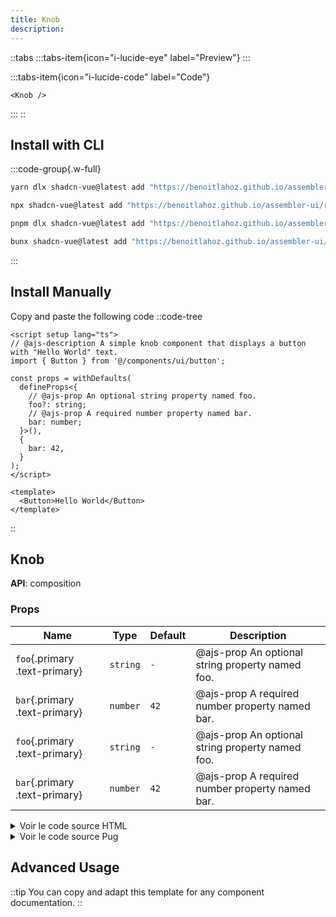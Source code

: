 ```yaml
---
title: Knob
description: 
---
```


::tabs
  :::tabs-item{icon="i-lucide-eye" label="Preview"}
    <knob />
  :::

  :::tabs-item{icon="i-lucide-code" label="Code"}
  ```vue
  <Knob />
  ```
  :::
::



## Install with CLI
:::code-group{.w-full}
  
  ```bash [yarn]
  yarn dlx shadcn-vue@latest add "https://benoitlahoz.github.io/assembler-ui/r/knob.json"
  ```
  
  ```bash [npm]
  npx shadcn-vue@latest add "https://benoitlahoz.github.io/assembler-ui/r/knob.json"
  ```

  ```bash [pnpm]
  pnpm dlx shadcn-vue@latest add "https://benoitlahoz.github.io/assembler-ui/r/knob.json"
  ```
  
  ```bash [bun]
  bunx shadcn-vue@latest add "https://benoitlahoz.github.io/assembler-ui/r/knob.json"
  ```
:::



## Install Manually

Copy and paste the following code
::code-tree


```vue [Knob.vue]
<script setup lang="ts">
// @ajs-description A simple knob component that displays a button with "Hello World" text.
import { Button } from '@/components/ui/button';

const props = withDefaults(
  defineProps<{
    // @ajs-prop An optional string property named foo.
    foo?: string;
    // @ajs-prop A required number property named bar.
    bar: number;
  }>(),
  {
    bar: 42,
  }
);
</script>

<template>
  <Button>Hello World</Button>
</template>

```


::




## Knob



**API**: composition





  ### Props
| Name | Type | Default | Description |
|------|------|---------|-------------|
| `foo`{.primary .text-primary} | `string` | `-` | @ajs-prop An optional string property named foo. |
| `bar`{.primary .text-primary} | `number` | `42` | @ajs-prop A required number property named bar. |
| `foo`{.primary .text-primary} | `string` | `-` | @ajs-prop An optional string property named foo. |
| `bar`{.primary .text-primary} | `number` | `42` | @ajs-prop A required number property named bar. |




















<details>
  <summary>Voir le code source HTML</summary>
  <pre><code>&lt;script setup lang=&#34;ts&#34;&gt;
// @ajs-description A simple knob component that displays a button with &#34;Hello World&#34; text.
import { Button } from &#39;@/components/ui/button&#39;;

const props = withDefaults(
  defineProps&lt;{
    // @ajs-prop An optional string property named foo.
    foo?: string;
    // @ajs-prop A required number property named bar.
    bar: number;
  }&gt;(),
  {
    bar: 42,
  }
);
&lt;/script&gt;

&lt;template&gt;
  &lt;Button&gt;Hello World&lt;/Button&gt;
&lt;/template&gt;
</code></pre>
</details>



<details>
  <summary>Voir le code source Pug</summary>
  <pre><code>&lt;script setup lang=&#34;ts&#34;&gt;
// @ajs-description A simple knob component that displays a button with &#34;Hello World&#34; text.
import { Button } from &#39;@/components/ui/button&#39;;

const props = withDefaults(
  defineProps&lt;{
    // @ajs-prop An optional string property named foo.
    foo?: string;
    // @ajs-prop A required number property named bar.
    bar: number;
  }&gt;(),
  {
    bar: 42,
  }
);
&lt;/script&gt;

&lt;template lang=&#34;pug&#34;&gt;
Button
  | Hello World
&lt;/template&gt;
</code></pre>
</details>





## Advanced Usage

<!-- Add more code-preview/code-group/code-tree blocks as needed for advanced examples -->

::tip
You can copy and adapt this template for any component documentation.
::